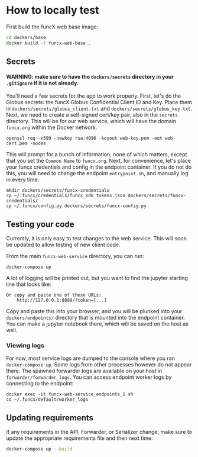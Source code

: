 # How to locally test
First build the funcX web base image:
```bash
cd dockers/base
docker build -t funcx-web-base .
```
## Secrets
#### **WARNING**: make sure to have the `dockers/secrets` directory in your `.gitignore` if it is not already.  
You'll need a few secrets for the app to work properly.  First, let's do the Globus secrets: the funcX Globus Confidential Client ID and Key.
Place them in `dockers/secrets/globus_client.txt` and `dockers/secrets/globus_key.txt`.  Next, we need to create a 
self-signed cert/key pair, also in the `secrets` directory.  This will be for our web service, which will have the
domain `funcx.org` within the Docker network.   
```
openssl req -x509 -newkey rsa:4096 -keyout web-key.pem -out web-cert.pem -nodes    
```  
This will prompt for a bunch of information, none of which matters, except that you set the `Common Name` to
`funcx.org`.  Next, for convenience, let's place your funcx credentials and config in the endpoint container. 
If you do not do this, you will need to change the endpoint `entrypoint.sh`, and manually log in every time. 
```
mkdir dockers/secrets/funcx-credentials
cp ~/.funcx/credentials/funcx_sdk_tokens.json dockers/secrets/funcx-credentials/
cp ~/.funcx/config.py dockers/secrets/funcx-config.py 
```  
## Testing your code
Currently, it is only easy to test changes to the web service.  This will soon be updated to allow testing of new
client code.  

From the main `funcx-web-service` directory, you can run:
```
docker-compose up
```
A lot of logging will be printed out, but you want to find the jupyter starting line that looks like:
```
Or copy and paste one of these URLs:
    http://127.0.0.1:8888/?token=[...]
```
Copy and paste this into your browser, and you will be plunked into your `dockers/endpoints/` directory that is
mounted into the endpoint container.  You can make a jupyter notebook there, which will be saved on the host as well.

### Viewing logs
For now, most service logs are dumped to the console where you ran `docker-compose up`.  Some logs from other processes
however do not appear there.  The spawned forwarder logs are available on your host in `forwarder/forwarder_logs`.  You
can access endpoint worker logs by connecting to the endpoint:
```
docker exec -it funcx-web-service_endpoints_1 sh
cd ~/.funcx/default/worker_logs
```

## Updating requirements
If any requirements in the API, Forwarder, or Serializer change, make sure to update the appropriate requirements
file and then next time: 
```bash
docker-compose up --build
```
